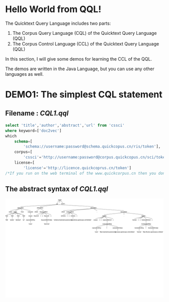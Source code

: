 # Hello World from QQL!

The Quicktext Query Language includes two parts:
1. The Corpus Query Language (CQL) of the Quicktext Query Language (QQL)
2. The Corpus Control Language (CCL) of the Quicktext Query Language (QQL)

In this section, I will give some demos for learning the CCL of the QQL.

The demos are written in the Java Language, but you can use any other languages as well.

# DEMO1: The simplest CQL statement
## Filename : _CQL1.qql_
```SQL
select 'title','author','abstract','url' from 'cssci'
where keyword=['doc2vec'] 
which 
	schema=[
		'schema://username:password@schema.quickcopus.cn/ris/token'], 
	corpus=[
		'cssci'='http://username:password@corpus.quickcopus.cn/sci/token'],
	license=[
		'license'='http://licence.quickcoprus.cn/token']
/*If you run on the web terminal of the www.quickcorpus.cn then you don't need a licence!*/;
```

## The abstract syntax of _CQL1.qql_

![The abstract syntax tree of CCL1](images/ccl1_ast.png)


